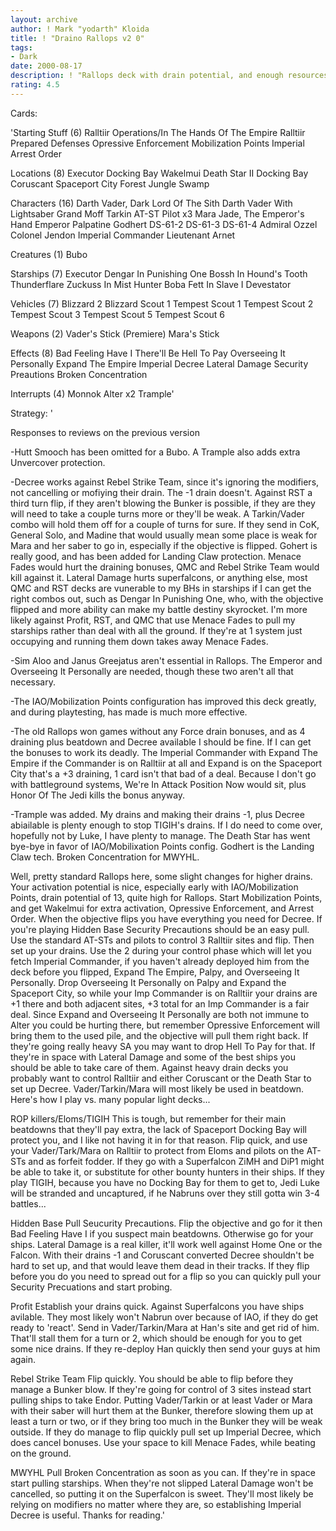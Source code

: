 ```yaml
---
layout: archive
author: ! Mark "yodarth" Kloida
title: ! "Draino Rallops v2 0"
tags:
- Dark
date: 2000-08-17
description: ! "Rallops deck with drain potential, and enough resources to deal good damage.  Revised based on reviews on the original version."
rating: 4.5
---
```

Cards: 

'Starting Stuff (6)
Ralltiir Operations/In The Hands Of The Empire
Ralltiir
Prepared Defenses
Opressive Enforcement
Mobilization Points
Imperial Arrest Order

Locations (8)
Executor Docking Bay
Wakelmui
Death Star II Docking Bay
Coruscant
Spaceport City
Forest
Jungle
Swamp

Characters (16)
Darth Vader, Dark Lord Of The Sith
Darth Vader With Lightsaber
Grand Moff Tarkin
AT-ST Pilot x3
Mara Jade, The Emperor's Hand
Emperor Palpatine
Godhert
DS-61-2
DS-61-3
DS-61-4
Admiral Ozzel
Colonel Jendon
Imperial Commander
Lieutenant Arnet

Creatures (1)
Bubo

Starships (7)
Executor
Dengar In Punishing One
Bossh In Hound's Tooth
Thunderflare
Zuckuss In Mist Hunter
Boba Fett In Slave I
Devestator

Vehicles (7)
Blizzard 2
Blizzard Scout 1
Tempest Scout 1
Tempest Scout 2
Tempest Scout 3
Tempest Scout 5
Tempest Scout 6

Weapons (2)
Vader's Stick (Premiere)
Mara's Stick

Effects (8)
Bad Feeling Have I
There'll Be Hell To Pay
Overseeing It Personally
Expand The Empire
Imperial Decree
Lateral Damage
Security Preautions
Broken Concentration

Interrupts (4)
Monnok
Alter x2
Trample'

Strategy: '

Responses to reviews on the previous version

-Hutt Smooch has been omitted for a Bubo.  A Trample also adds extra Unvercover protection.

-Decree works against Rebel Strike Team, since it's ignoring the modifiers, not cancelling or mofiying their drain.  The -1 drain doesn't.  Against RST a third turn flip, if they aren't blowing the Bunker is possible, if they are they will need to take a couple turns more or they'll be weak.  A Tarkin/Vader combo will hold them off for a couple of turns for sure.  If they send in CoK, General Solo, and Madine that would usually mean some place is weak for Mara and her saber to go in, especially if the objective is flipped.  Gohert is really good, and has been added for Landing Claw protection.  Menace Fades would hurt the draining bonuses, QMC and Rebel Strike Team would kill against it.  Lateral Damage hurts superfalcons, or anything else, most QMC and RST decks are vunerable to my BHs in starships if I can get the right combos out, such as Dengar In Punishing One, who, with the objective flipped and more ability can make my battle destiny skyrocket.  I'm more likely against Profit, RST, and QMC that use Menace Fades to pull my starships rather than deal with all the ground. If they're at 1 system just occupying and running them down takes away Menace Fades.

-Sim Aloo and Janus Greejatus aren't essential in Rallops.  The Emperor and Overseeing It Personally are needed, though these two aren't all that necessary.

-The IAO/Mobilization Points configuration has improved this deck greatly, and during playtesting, has made is much more effective.

-The old Rallops won games without any Force drain bonuses, and as 4 draining plus beatdown and Decree available I should be fine.  If I can get the bonuses to work its deadly.  The Imperial Commander with Expand The Empire if the Commander is on Ralltiir at all and Expand is on the Spaceport City that's a +3 draining, 1 card isn't that bad of a deal.  Because I don't go with battleground systems, We're In Attack Position Now would sit, plus Honor Of The Jedi kills the bonus anyway.

-Trample was added.  My drains and making their drains -1, plus Decree abiailable is plenty enough to stop TIGIH's drains.  If I do need to come over, hopefully not by Luke, I have plenty to manage.  The Death Star has went bye-bye in favor of IAO/Mobilixation Points config.  Godhert is the Landing Claw tech.  Broken Concentration for MWYHL.

Well, pretty standard Rallops here, some slight changes for higher drains. Your activation potential is nice, especially early with IAO/Mobilization Points, drain potential of 13, quite high for Rallops. Start Mobilization Points, and get Wakelmui for extra activation, Opressive Enforcement, and Arrest Order. When the objective flips you have everything you need for Decree. If you're playing Hidden Base Security Precautions should be an easy pull. Use the standard AT-STs and pilots to control 3 Ralltiir sites and flip. Then set up your drains. Use the 2 during your control phase which will let you fetch Imperial Commander, if you haven't already deployed him from the deck before you flipped, Expand The Empire, Palpy, and Overseeing It Personally. Drop Overseeing It Personally on Palpy and Expand the Spaceport City, so while your Imp Commander is on Ralltiir your drains are +1 there and both adjacent sites, +3 total for an Imp Commander is a fair deal. Since Expand and Overseeing It Personally are both not immune to Alter you could be hurting there, but remember Opressive Enforcement will bring them to the used pile, and the objective will pull them right back. If they're going really heavy SA you may want to drop Hell To Pay for that. If they're in space with Lateral Damage and some of the best ships you should be able to take care of them. Against heavy drain decks you probably want to control Ralltiir and either Coruscant or the Death Star to set up Decree. Vader/Tarkin/Mara will most likely be used in beatdown. Here's how I play vs. many popular light decks...

ROP killers/Eloms/TIGIH
This is tough, but remember for their main beatdowns that they'll pay extra, the lack of Spaceport Docking Bay will protect you, and I like not having it in for that reason. Flip quick, and use your Vader/Tark/Mara on Ralltiir to protect from Eloms and pilots on the AT-STs and as forfeit fodder. If they go with a Superfalcon ZiMH and DiP1 might be able to take it, or substitute for other bounty hunters in their ships. If they play TIGIH, because you have no Docking Bay for them to get to, Jedi Luke will be stranded and uncaptured, if he Nabruns over they still gotta win 3-4 battles...

Hidden Base
Pull Seucurity Precautions. Flip the objective and go for it then Bad Feeling Have I if you suspect main beatdowns. Otherwise go for your ships. Lateral Damage is a real killer, it'll work well against Home One or the Falcon. With their drains -1 and Coruscant converted Decree shouldn't be hard to set up, and that would leave them dead in their tracks.  If they flip before you do you need to spread out for a flip so you can quickly pull your Security Precuations and start probing.

Profit
Establish your drains quick. Against Superfalcons you have ships avilable. They most likely won't Nabrun over because of IAO, if they do get ready to 'react'. Send in Vader/Tarkin/Mara at Han's site and get rid of him. That'll stall them for a turn or 2, which should be enough for you to get some nice drains. If they re-deploy Han quickly then send your guys at him again.

Rebel Strike Team
Flip quickly. You should be able to flip before they manage a Bunker blow. If they're going for control of 3 sites instead start pulling ships to take Endor. Putting Vader/Tarkin or at least Vader or Mara with their saber will hurt them at the Bunker, therefore slowing them up at least a turn or two, or if they bring too much in the Bunker they will be weak outside. If they do manage to flip quickly pull set up Imperial Decree, which does cancel bonuses.  Use your space to kill Menace Fades, while beating on the ground.

MWYHL
Pull Broken Concentration as soon as you can.  If they're in space start pulling starships.  When they're not slipped Lateral Damage won't be cancelled, so putting it on the Superfalcon is sweet.	They'll most likely be relying on modifiers no matter where they are, so establishing Imperial Decree is useful.
Thanks for reading.'